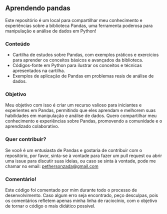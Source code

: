 ## Aprendendo pandas

Este repositório é um local para compartilhar meu conhecimento e experiências sobre a biblioteca Pandas, uma ferramenta poderosa para manipulação e análise de dados em Python!

### Conteúdo

- Cartilha de estudos sobre Pandas, com exemplos práticos e exercícios para aprender os conceitos básicos e avançados da biblioteca.
- Códigos-fonte em Python para ilustrar os conceitos e técnicas apresentados na cartilha.
- Exemplos de aplicação de Pandas em problemas reais de análise de dados.

### Objetivo

Meu objetivo com isso é criar um recurso valioso para iniciantes e experientes em Pandas, permitindo que eles aprendam e melhorem suas habilidades em manipulação e análise de dados. Quero compartilhar meu conhecimento e experiências sobre Pandas, promovendo a comunidade e o aprendizado colaborativo.

### Quer contribuir?

Se você é um entusiasta de Pandas e gostaria de contribuir com o repositório, por favor, sinta-se à vontade para fazer um pull request ou abrir uma issue para discutir suas ideias, ou caso se sinta à vontade, pode me chamar no email: pethersonzada@gmail.com

### Comentário!

Este código foi comentado por mim durante todo o processo de desenvolvimento. Caso algum erro seja encontrado, peço desculpas, pois os comentários refletem apenas minha linha de raciocínio, com o objetivo de tornar o código o mais didático possível.
